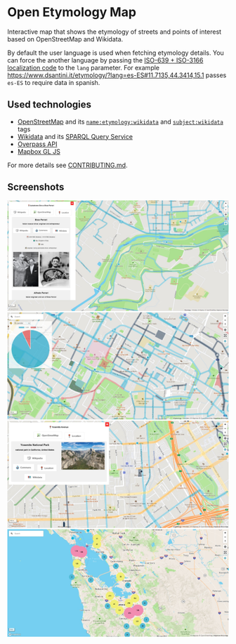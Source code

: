 # Open Etymology Map

Interactive map that shows the etymology of streets and points of interest based on OpenStreetMap and Wikidata.

By default the user language is used when fetching etymology details.
You can force the another language by passing the [ISO-639 + ISO-3166 localization code](http://www.lingoes.net/en/translator/langcode.htm) to the `lang` parameter.
For example https://www.dsantini.it/etymology/?lang=es-ES#11.7135,44.3414,15.1 passes `es-ES` to require data in spanish.

## Used technologies

- [OpenStreetMap](https://www.openstreetmap.org/about) and its [`name:etymology:wikidata`](https://wiki.openstreetmap.org/wiki/Key:name:etymology:wikidata) and [`subject:wikidata`](https://wiki.openstreetmap.org/wiki/Key:subject) tags
- [Wikidata](https://www.wikidata.org/wiki/Wikidata:Introduction) and its [SPARQL Query Service](https://www.wikidata.org/wiki/Wikidata:SPARQL_query_service)
- [Overpass API](https://wiki.openstreetmap.org/wiki/Overpass_API)
- [Mapbox GL JS](https://www.mapbox.com/mapbox-gljs)

For more details see [CONTRIBUTING.md](CONTRIBUTING.md).

## Screenshots

[![Detail view](screenshots/blue.jpeg)](https://www.dsantini.it/etymology/#11.71,44.3415,15)
[![Color grouping by gender](screenshots/by_gender.jpeg)](https://www.dsantini.it/etymology/?colorScheme=gender#11.7088,44.3538,15)
[![Color grouping by type](screenshots/by_type.jpeg)](https://www.dsantini.it/etymology/?colorScheme=type#-121.904,37.3287,15.1)
[![Cluster view](screenshots/clusters.jpeg)](https://www.dsantini.it/etymology/#-122.0721,37.5315,9)
